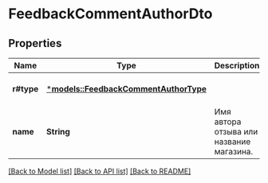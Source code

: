 # FeedbackCommentAuthorDto

## Properties
Name | Type | Description | Notes
------------ | ------------- | ------------- | -------------
**r#type** | [***models::FeedbackCommentAuthorType**](FeedbackCommentAuthorType.md) |  | [optional] [default to None]
**name** | **String** | Имя автора отзыва или название магазина. | [optional] [default to None]

[[Back to Model list]](../README.md#documentation-for-models) [[Back to API list]](../README.md#documentation-for-api-endpoints) [[Back to README]](../README.md)


